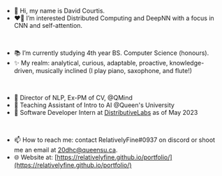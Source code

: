 - 👋 Hi, my name is David Courtis.
- ❤️‍🔥 I’m interested Distributed Computing and DeepNN with a focus in CNN and self-attention.
<br />

- 📚 I’m currently studying 4th year BS. Computer Science (honours). 
- ✨ My realm: analytical, curious, adaptable, proactive, knowledge-driven, musically inclined (I play piano, saxophone, and flute!)
<br />

- 🎁 Director of NLP, Ex-PM of CV, @QMind
- 🎈 Teaching Assistant of Intro to AI @Queen's University
- 🎉 Software Developer Intern at [DistributiveLabs](https://ca.linkedin.com/company/distributive) as of May 2023
<br />

- 📫 How to reach me: contact RelativelyFine#0937 on discord or shoot me an email at 20dhc@queensu.ca.
- 🌐 Website at: [https://relativelyfine.github.io/portfolio/](https://relativelyfine.github.io/portfolio/)
